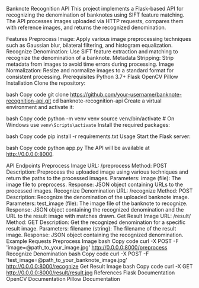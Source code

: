 Banknote Recognition API
This project implements a Flask-based API for recognizing the denomination of banknotes using SIFT feature matching. The API processes images uploaded via HTTP requests, compares them with reference images, and returns the recognized denomination.

Features
Preprocess Image: Apply various image preprocessing techniques such as Gaussian blur, bilateral filtering, and histogram equalization.
Recognize Denomination: Use SIFT feature extraction and matching to recognize the denomination of a banknote.
Metadata Stripping: Strip metadata from images to avoid time errors during processing.
Image Normalization: Resize and normalize images to a standard format for consistent processing.
Prerequisites
Python 3.7+
Flask
OpenCV
Pillow
Installation
Clone the repository:

bash
Copy code
git clone https://github.com/your-username/banknote-recognition-api.git
cd banknote-recognition-api
Create a virtual environment and activate it:

bash
Copy code
python -m venv venv
source venv/bin/activate  # On Windows use `venv\Scripts\activate`
Install the required packages:

bash
Copy code
pip install -r requirements.txt
Usage
Start the Flask server:

bash
Copy code
python app.py
The API will be available at http://0.0.0.0:8000.

API Endpoints
Preprocess Image
URL: /preprocess
Method: POST
Description: Preprocess the uploaded image using various techniques and return the paths to the processed images.
Parameters:
image (file): The image file to preprocess.
Response: JSON object containing URLs to the processed images.
Recognize Denomination
URL: /recognize
Method: POST
Description: Recognize the denomination of the uploaded banknote image.
Parameters:
test_image (file): The image file of the banknote to recognize.
Response: JSON object containing the recognized denomination and the URL to the result image with matches drawn.
Get Result Image
URL: /result/<filename>
Method: GET
Description: Get the recognized denomination for a specific result image.
Parameters:
filename (string): The filename of the result image.
Response: JSON object containing the recognized denomination.
Example Requests
Preprocess Image
bash
Copy code
curl -X POST -F 'image=@path_to_your_image.jpg' http://0.0.0.0:8000/preprocess
Recognize Denomination
bash
Copy code
curl -X POST -F 'test_image=@path_to_your_banknote_image.jpg' http://0.0.0.0:8000/recognize
Get Result Image
bash
Copy code
curl -X GET http://0.0.0.0:8000/result/result.jpg
References
Flask Documentation
OpenCV Documentation
Pillow Documentation